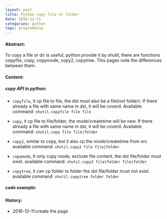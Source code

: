 ```yaml
---
layout: post
title: Python copy file or folder
date: 2016-12-11
categories: python
tags: programming
---
```

#### <strong>Abstract:</strong>
To copy a file or dir is useful, python provide it by shutil, there are functions copyfile, copy, copymode, copy2, copytree. 
This pages note the differences between them.<br>

#### <strong>Content:</strong>

##### **copy API in python:**
* `copyfile`, it cp file to file, the dst must also be a file(not folder).
If there already a file with same name in dst, it will be coverd.
Available command: `shutil.copyfile file file`

* `copy`, it cp file to file/folder, the mode/createtime will be new.
If there already a file with same name in dst, it will be coverd.
Available command: `shutil.copy file file|folder`
    
* `copy2`, similar to copy, but it also cp the mode/createtime from src.
available command: `shutil.copy2 file file|folder`

* `copymode`, it only copy mode, exclude file content.
the dst file/folder must exist.
available command: `shutil.copy2 file|folder file|folder`

* `copytree`, it can cp folder to folder
the dst file/folder must not exist.
available command: `shutil.copytree folder folder`

##### **code example:**
<script src="https://gist.github.com/DearDon/02a2a88639a8659a8905e21cb6615a5e.js" data-file="python-copy.py"></script>


#### <strong>History:</strong>
* <em>2016-12-11</em>:create the page<br>

